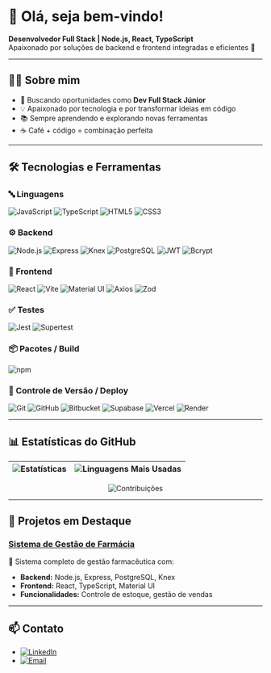 # 👋 Olá, seja bem-vindo!

**Desenvolvedor Full Stack | Node.js, React, TypeScript**  
Apaixonado por soluções de backend e frontend integradas e eficientes 🚀  

---

## 🧑‍💻 Sobre mim  
- 🎯 Buscando oportunidades como **Dev Full Stack Júnior**  
- 💡 Apaixonado por tecnologia e por transformar ideias em código  
- 📚 Sempre aprendendo e explorando novas ferramentas  
- ☕ Café + código = combinação perfeita  

---

## 🛠️ Tecnologias e Ferramentas  

### 🔤 Linguagens
![JavaScript](https://img.shields.io/badge/JavaScript-F7DF1E?style=for-the-badge&logo=javascript&logoColor=black)
![TypeScript](https://img.shields.io/badge/TypeScript-3178C6?style=for-the-badge&logo=typescript&logoColor=white)
![HTML5](https://img.shields.io/badge/HTML5-E34F26?style=for-the-badge&logo=html5&logoColor=white)
![CSS3](https://img.shields.io/badge/CSS3-1572B6?style=for-the-badge&logo=css3&logoColor=white)

### ⚙️ Backend
![Node.js](https://img.shields.io/badge/Node.js-339933?style=for-the-badge&logo=node.js&logoColor=white)
![Express](https://img.shields.io/badge/Express-000000?style=for-the-badge&logo=express&logoColor=white)
![Knex](https://img.shields.io/badge/Knex-000000?style=for-the-badge&logo=knex&logoColor=white)
![PostgreSQL](https://img.shields.io/badge/PostgreSQL-316192?style=for-the-badge&logo=postgresql&logoColor=white)
![JWT](https://img.shields.io/badge/JWT-000000?style=for-the-badge&logoColor=white)
![Bcrypt](https://img.shields.io/badge/Bcrypt-FF6F00?style=for-the-badge&logoColor=white)

### 🎨 Frontend
![React](https://img.shields.io/badge/React-61DAFB?style=for-the-badge&logo=react&logoColor=black)
![Vite](https://img.shields.io/badge/Vite-646CFF?style=for-the-badge&logo=vite&logoColor=white)
![Material UI](https://img.shields.io/badge/MUI-007FFF?style=for-the-badge&logo=mui&logoColor=white)
![Axios](https://img.shields.io/badge/Axios-000000?style=for-the-badge&logoColor=white)
![Zod](https://img.shields.io/badge/Zod-000000?style=for-the-badge&logoColor=white)

### ✅ Testes
![Jest](https://img.shields.io/badge/Jest-C21325?style=for-the-badge&logo=jest&logoColor=white)
![Supertest](https://img.shields.io/badge/Supertest-000000?style=for-the-badge&logoColor=white)

### 📦 Pacotes / Build
![npm](https://img.shields.io/badge/npm-CB3837?style=for-the-badge&logo=npm&logoColor=white)

### 🔗 Controle de Versão / Deploy
![Git](https://img.shields.io/badge/Git-F05032?style=for-the-badge&logo=git&logoColor=white)
![GitHub](https://img.shields.io/badge/GitHub-181717?style=for-the-badge&logo=github&logoColor=white)
![Bitbucket](https://img.shields.io/badge/Bitbucket-0052CC?style=for-the-badge&logo=bitbucket&logoColor=white)
![Supabase](https://img.shields.io/badge/Supabase-3ECF8E?style=for-the-badge&logo=supabase&logoColor=white)
![Vercel](https://img.shields.io/badge/Vercel-000000?style=for-the-badge&logo=vercel&logoColor=white)
![Render](https://img.shields.io/badge/Render-0080FF?style=for-the-badge&logo=render&logoColor=white)

---

## 📊 Estatísticas do GitHub  

<div align="center">

| ![Estatísticas](https://github-readme-stats.vercel.app/api?username=juanWB&show_icons=true&count_private=true&theme=tokyonight&hide_title=true&hide=prs,issues) | ![Linguagens Mais Usadas](https://github-readme-stats.vercel.app/api/top-langs/?username=juanWB&layout=donut&theme=tokyonight&hide_border=true&hide_title=true&text_color=ffffff&icon_color=ffffff&size_weight=0.5&count_weight=0.5) |
|:----------------------------------------------------------------------------------------------------------------------------------------------------------------:|:-------------------------------------------------------------------------------------------------------------------------------------------------------------------:|

![Contribuições](https://github-readme-activity-graph.vercel.app/graph?username=juanWB&theme=tokyo-night&hide_border=true&area=true&height=250)

</div>

---

## 💼 Projetos em Destaque  

### [Sistema de Gestão de Farmácia](https://github.com/juanWB/Sistema-de-gestao-Farmacia)  
💊 Sistema completo de gestão farmacêutica com:  
- **Backend:** Node.js, Express, PostgreSQL, Knex  
- **Frontend:** React, TypeScript, Material UI  
- **Funcionalidades:** Controle de estoque, gestão de vendas  

---

## 📫 Contato  

- [![LinkedIn](https://img.shields.io/badge/LinkedIn-0077B5?style=for-the-badge&logo=linkedin&logoColor=white)](https://www.linkedin.com/in/juan-alejandro-78ab271a2)  
- [![Email](https://img.shields.io/badge/Email-D14836?style=for-the-badge&logo=gmail&logoColor=white)](mailto:juan.acv.06@email.com)
